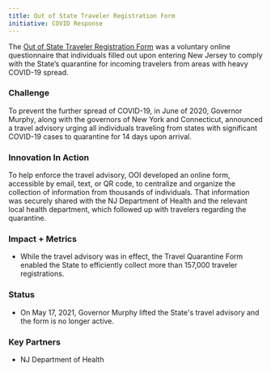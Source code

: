 ```yaml
---
title: Out of State Traveler Registration Form
initiative: COVID Response
---
```


The [Out of State Traveler Registration Form](https://covid19.nj.gov/forms/njtravel) was a voluntary online questionnaire that individuals filled out upon entering New Jersey to comply with the State’s quarantine for incoming travelers from areas with heavy COVID-19 spread. 

### Challenge

To prevent the further spread of COVID-19, in June of 2020, Governor Murphy, along with the governors of New York and Connecticut, announced a travel advisory urging all individuals traveling from states with significant COVID-19 cases to quarantine for 14 days upon arrival.

### Innovation In Action

To help enforce the travel advisory, OOI developed an online form, accessible by email, text, or QR code, to centralize and organize the collection of information from thousands of individuals. That information was securely shared with the NJ Department of Health and the relevant local health department, which followed up with travelers regarding the quarantine.

### Impact + Metrics

-   While the travel advisory was in effect, the Travel Quarantine Form enabled the State to efficiently collect more than 157,000 traveler registrations.

### Status

-   On May 17, 2021, Governor Murphy lifted the State's travel advisory and the form is no longer active.

### Key Partners

-   NJ Department of Health

